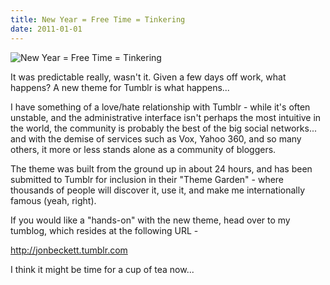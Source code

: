 ```yaml
---
title: New Year = Free Time = Tinkering
date: 2011-01-01
---
```


![New Year = Free Time = Tinkering](https://source.unsplash.com/FHnnjk1Yj7Y/1600x900)

It was predictable really, wasn't it. Given a few days off work, what happens? A new theme for Tumblr is what happens...

I have something of a love/hate relationship with Tumblr - while it's often unstable, and the administrative interface isn't perhaps the most intuitive in the world, the community is probably the best of the big social networks... and with the demise of services such as Vox, Yahoo 360, and so many others, it more or less stands alone as a community of bloggers.

The theme was built from the ground up in about 24 hours, and has been submitted to Tumblr for inclusion in their "Theme Garden" - where thousands of people will discover it, use it, and make me internationally famous (yeah, right).

If you would like a "hands-on" with the new theme, head over to my tumblog, which resides at the following URL -

http://jonbeckett.tumblr.com

I think it might be time for a cup of tea now...